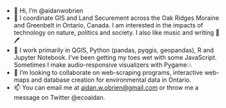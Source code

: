 - 👋 Hi, I’m @aidanwobrien
- 👀 I coordinate GIS and Land Securement across the Oak Ridges Moraine and Greenbelt in Ontario, Canada. I am interested in the impacts of technology on nature, politics and society. I also like music and writing 🎹 🖊️
- 🌱 I work primarily in QGIS, Python (pandas, pyqgis, geopandas), R and Jupyter Notebook. I've been getting my toes wet with some JavaScript. Sometimes I make audio-responsive visualizers with Pygame💥
- 💞️ I’m looking to collaborate on web-scraping programs, interactive web-maps and database creation for environmental data in Ontario.
- 📫 You can email me at aidan.w.obrien@gmail.com or throw me a message on Twitter @ecoaidan.

<!---
aidanwobrien/aidanwobrien is a ✨ special ✨ repository because its `README.md` (this file) appears on your GitHub profile.
You can click the Preview link to take a look at your changes.
--->
